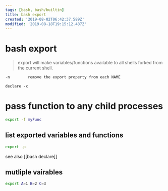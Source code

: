 ```yaml
---
tags: [bash, bash/builtin]
title: bash export
created: '2019-08-02T06:42:37.589Z'
modified: '2019-08-18T19:15:12.487Z'
---
```


# bash export

> export will make variables/functions available to all shells forked from the current shell.


```sh
-n        remove the export property from each NAME
```

`declare -x`

# pass function to any child processes
```sh
export -f myFunc
```

## list exported variables and functions
```sh
export -p
```
see also [[bash declare]]

## mutliple vairables
```sh
export A=1 B=2 C=3
```
